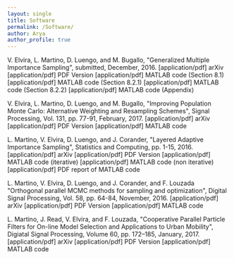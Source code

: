 ```yaml
---
layout: single
title: Software
permalink: /Software/
author: Arya
author_profile: true
---
```



V. Elvira, L. Martino, D. Luengo, and M. Bugallo, "Generalized Multiple Importance Sampling", submitted, December, 2016. [application/pdf] arXiv [application/pdf] PDF Version  [application/pdf] MATLAB code (Section 8.1)  [application/pdf] MATLAB code (Section 8.2.1)  [application/pdf] MATLAB code (Section 8.2.2)  [application/pdf] MATLAB code (Appendix)  

V. Elvira, L. Martino, D. Luengo, and M. Bugallo, "Improving Population Monte Carlo: Alternative Weighting and Resampling Schemes", Signal Processing, Vol. 131, pp. 77-91, February, 2017. [application/pdf] arXiv [application/pdf] PDF Version  [application/pdf] MATLAB code  

L. Martino, V. Elvira, D. Luengo, and J. Corander, "Layered Adaptive Importance Sampling", Statistics and Computing, pp. 1-15, 2016. [application/pdf] arXiv [application/pdf] PDF Version  [application/pdf] MATLAB code (iterative) [application/pdf] MATLAB code (non iterative) [application/pdf] PDF report of MATLAB code   
        
L. Martino, V. Elvira, D. Luengo, and J. Corander, and F. Louzada "Orthogonal parallel MCMC methods for sampling and optimization", Digital Signal Processing, Vol. 58, pp. 64-84, November, 2016. [application/pdf] arXiv [application/pdf] PDF Version  [application/pdf] MATLAB code  

L. Martino, J. Read, V. Elvira, and F. Louzada, "Cooperative Parallel Particle Filters for On-line Model Selection and Applications to Urban Mobility", Digiatal Signal Processing, Volume 60, pp. 172–185, January, 2017. [application/pdf] arXiv [application/pdf] PDF Version  [application/pdf] MATLAB code  